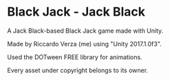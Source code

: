 # Black Jack - Jack Black
A Jack Black-based Black Jack game made with Unity.

Made by Riccardo Verza (me) using "Unity 2017.1.0f3".

Used the DOTween FREE library for animations.

Every asset under copyright belongs to its owner.